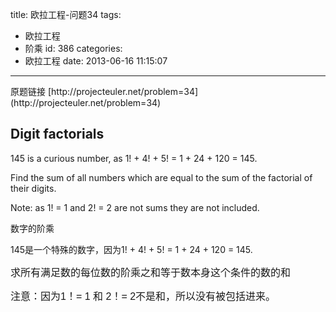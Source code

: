 title: 欧拉工程-问题34
tags:
  - 欧拉工程
  - 阶乘
id: 386
categories:
  - 欧拉工程
date: 2013-06-16 11:15:07
---

<div>原题链接 [http://projecteuler.net/problem=34](http://projecteuler.net/problem=34)</div>
<div>

## Digit factorials

</div>
<div>

145 is a curious number, as 1! + 4! + 5! = 1 + 24 + 120 = 145.

Find the sum of all numbers which are equal to the sum of the factorial of their digits.

Note: as 1! = 1 and 2! = 2 are not sums they are not included.

数字的阶乘

145是一个特殊的数字，因为1! + 4! + 5! = 1 + 24 + 120 = 145.

<span style="font-family: 'Trebuchet MS', sans-serif; font-size: medium;">求所有满足数的每位数的阶乘之和等于数本身这个条件的数的和</span></div>
<div><span style="font-family: 'Trebuchet MS', sans-serif; font-size: medium;">注意：因为1！= 1 和 2！= 2不是和，所以没有被包括进来。</span></div>